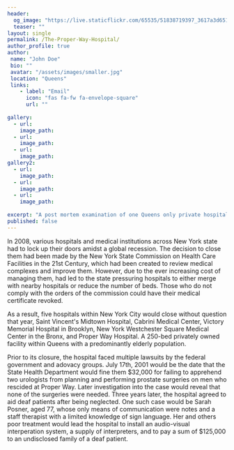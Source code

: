 ```yaml
---
header:
  og_image: "https://live.staticflickr.com/65535/51838719397_3617a3d651_o.jpg"
  teaser: ""
layout: single
permalink: /The-Proper-Way-Hospital/
author_profile: true
author: 
 name: "John Doe"
 bio: ""
 avatar: "/assets/images/smaller.jpg"
 location: "Queens"  
 links:
    - label: "Email"
      icon: "fas fa-fw fa-envelope-square"
      url: ""
    
gallery:
  - url:  
    image_path: 
  - url:  
    image_path: 
  - url:  
    image_path: 
gallery2:
  - url:  
    image_path: 
  - url:  
    image_path: 
  - url:  
    image_path: 
      
excerpt: "A post mortem examination of one Queens only private hospitals"       
published: false
---
```

In 2008, various hospitals and medical institutions across New York state had to lock up their doors amidst a global recession. The decision to close them had been made by the New York State Commission on Health Care Facilities in the 21st Century, which had been created to review medical complexes and improve them. However, due to the ever increasing cost of managing them, had led to the state pressuring hospitals to either merge with nearby hospitals or reduce the number of beds. Those who do not comply with the orders of the commission could have their medical certificate revoked.

As a result, five hospitals within New York City would close without question that year, Saint Vincent's Midtown Hospital, Cabrini Medical Center, Victory Memorial Hospital in Brooklyn, New York Westchester Square Medical Center in the Bronx, and Proper Way Hospital. A 250-bed privately owned facility within Queens with a predominantly elderly population.

Prior to its closure, the hospital faced multiple lawsuits by the federal government and adovacy groups. July 17th, 2001 would be the date that the State Health Department would fine them $32,000 for failing to apprehend two urologists from planning and performing prostate surgeries on men who rescided at Proper Way. Later investigation into the case would reveal that none of the surgeries were needed. Three years later, the hospital agreed to aid deaf patients after being neglected. One such case would be Sarah Posner, aged 77, whose only means of communication were notes and a staff therapist with a limited knowledge of sign language. Her and others poor treatment would lead the hospital to install an audio-visual interperation system, a supply of interpreters, and to pay a sum of $125,000 to an undisclosed family of a deaf patient.

